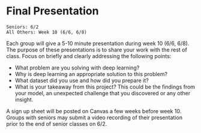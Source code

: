# Final Presentation

```{admonition} Due Date
Seniors: 6/2
All Others: Week 10 (6/6, 6/8)
```

Each group will give a 5-10 minute presentation during week 10 (6/6, 6/8). The purpose of these presentations is to share your work with the rest of class. Focus on briefly and clearly addressing the following points:

- What problem are you solving with deep learning?
- Why is deep learning an appropriate solution to this problem?
- What dataset did you use and how did you prepare it?
- What is your takeaway from this project? This could be the findings from your model, an unexpected challenge that you discovered or any other insight.

A sign up sheet will be posted on Canvas a few weeks before week 10. Groups with seniors may submit a video recording of their presentation prior to the end of senior classes on 6/2.
